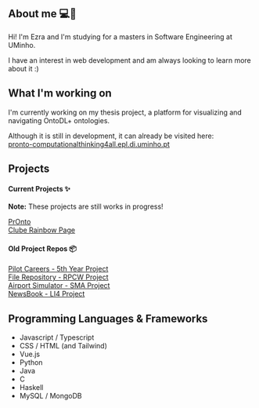 ## About me 💻🌈

Hi! I'm Ezra and I'm studying for a masters in Software Engineering at UMinho. 

I have an interest in web development and am always looking to learn more about it :)

## What I'm working on

I'm currently working on my thesis project, a platform for visualizing and navigating OntoDL+ ontologies.

Although it is still in development, it can already be visited here: <br/> [pronto-computationalthinking4all.epl.di.uminho.pt](http://pronto-computationalthinking4all.epl.di.uminho.pt/)

## Projects

#### Current Projects ✨

**Note:** These projects are still works in progress!

[PrOnto](https://cluberainbow.github.io/) <br/>
[Clube Rainbow Page](https://cluberainbow.github.io/) <br/>

#### Old Project Repos 📦

[Pilot Careers - 5th Year Project](https://gitlab.com/pei7/frontendpei) <br/>
[File Repository - RPCW Project](https://github.com/haz145/RPCW2022/tree/main/Projeto) <br/>
[Airport Simulator - SMA Project](https://github.com/alpereirinha/SMA) <br/>
[NewsBook - LI4 Project](https://github.com/chelesgaroth/NewsBook-Project) <br/>

## Programming Languages & Frameworks

* Javascript / Typescript
* CSS / HTML (and Tailwind)
* Vue.js
* Python
* Java
* C
* Haskell
* MySQL / MongoDB

<!--
**haz145/haz145** is a ✨ _special_ ✨ repository because its `README.md` (this file) appears on your GitHub profile.

Here are some ideas to get you started:

- 🔭 I’m currently working on ...
- 🌱 I’m currently learning ...
- 👯 I’m looking to collaborate on ...
- 🤔 I’m looking for help with ...
- 💬 Ask me about ...
- 📫 How to reach me: ...
- 😄 Pronouns: ...
- ⚡ Fun fact: ...
-->
